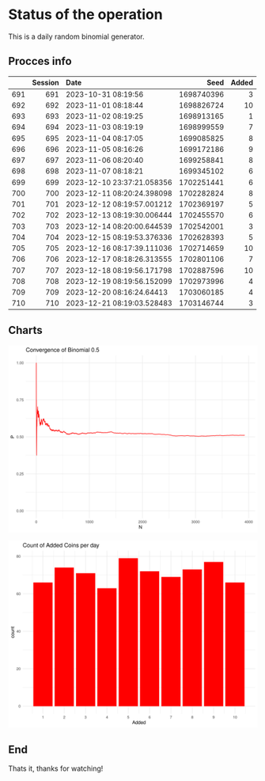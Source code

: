 # Status of the operation
  
  This is a daily random binomial generator.
  
## Procces info

|    | Session|Date                       |       Seed| Added|
|:---|-------:|:--------------------------|----------:|-----:|
|691 |     691|2023-10-31 08:19:56        | 1698740396|     3|
|692 |     692|2023-11-01 08:18:44        | 1698826724|    10|
|693 |     693|2023-11-02 08:19:25        | 1698913165|     1|
|694 |     694|2023-11-03 08:19:19        | 1698999559|     7|
|695 |     695|2023-11-04 08:17:05        | 1699085825|     8|
|696 |     696|2023-11-05 08:16:26        | 1699172186|     9|
|697 |     697|2023-11-06 08:20:40        | 1699258841|     8|
|698 |     698|2023-11-07 08:18:21        | 1699345102|     6|
|699 |     699|2023-12-10 23:37:21.058356 | 1702251441|     6|
|700 |     700|2023-12-11 08:20:24.398098 | 1702282824|     8|
|701 |     701|2023-12-12 08:19:57.001212 | 1702369197|     5|
|702 |     702|2023-12-13 08:19:30.006444 | 1702455570|     6|
|703 |     703|2023-12-14 08:20:00.644539 | 1702542001|     3|
|704 |     704|2023-12-15 08:19:53.376336 | 1702628393|     5|
|705 |     705|2023-12-16 08:17:39.111036 | 1702714659|    10|
|706 |     706|2023-12-17 08:18:26.313555 | 1702801106|     7|
|707 |     707|2023-12-18 08:19:56.171798 | 1702887596|    10|
|708 |     708|2023-12-19 08:19:56.152099 | 1702973996|     4|
|709 |     709|2023-12-20 08:16:24.64413  | 1703060185|     4|
|710 |     710|2023-12-21 08:19:03.528483 | 1703146744|     3|

## Charts 

![](charts/plot1.png)

![](charts/plot2.png)

## End

Thats it, thanks for watching!
